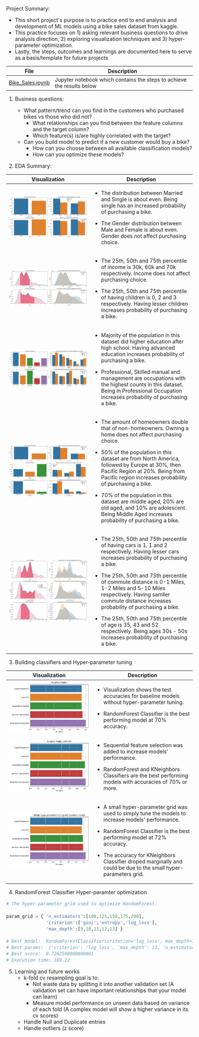 Project Summary:
   * This short project's purpose is to practice end to end analysis and development of ML models using a bike sales dataset from kaggle.
   * This practice focuses on 1) asking relevant business questions to drive analysis direction, 2) exploring visualization techniques and 3) hyper-parameter optimization.
   * Lastly, the steps, outcomes and learnings are documented here to serve as a basis/template for future projects

|File|Description|
|-|-|
|[Bike_Sales.ipynb](Bike_Sales.ipynb)|Jupyter notebook which contains the steps to achieve the results below|

1.  Business questions:
    * What pattern/trend can you find in the customers who purchased bikes vs those who did not?
      - What relationships can you find between the feature columns and the target column?
      - Which feature(s) is/are highly correlated with the target?
    * Can you build model to predict if a new customer would buy a bike?
      - How can you choose between all available classification models?
      - How can you optimize these models?

2.  EDA Summary:

|Visualization|Description|
|-|-|
|![alt_text](https://github.com/zinogore/Personal_Projects/blob/main/Bike_Sales/assets/imgs/MartialStatus_Gender_PurchaseChoice.png)|<ul><li>The distribution between Married and Single is about even. Being single has an increased probability of purchasing a bike.</li></ul><ul><li>The Gender distribution between Male and Female is about even. Gender does not affect purchasing choice.</li></ul>|
|![alt_text](https://github.com/zinogore/Personal_Projects/blob/main/Bike_Sales/assets/imgs/Income_Children_PurchaseChoice.png)|<ul><li>The 25th, 50th and 75th percentile of income is 30k, 60k and 70k respectively. Income does not affect purchasing choice.</li></ul><ul><li>The 25th, 50th and 75th percentile of having children is 0, 2 and 3 respectively. Having lesser children increases probability of purchasing a bike.</li></ul>|
|![alt_text](https://github.com/zinogore/Personal_Projects/blob/main/Bike_Sales/assets/imgs/Education_Occupation_PurchaseChoice.png)|<ul><li>Majority of the population in this dataset did higher education after high school. Having advanced education increases probability of purchasing a bike.</li></ul><ul><li>Professional, Skilled manual and management are occupations with the highest counts in this dataset. Being in Professional Occupation increases probability of purchasing a bike.</li></ul>|
|![alt_text](https://github.com/zinogore/Personal_Projects/blob/main/Bike_Sales/assets/imgs/HomeOwner_Region_AgeBrackets_PurchaseChoice.png)|<ul><li>The amount of homeowners double that of non-homeowners. Owning a home does not affect purchasing choice.</li></ul><ul><li>50% of the population in this dataset are from North America, followed by Europe at 30%, then Pacific Region at 20%. Being from Pacific region increases probability of purchasing a bike.</li></ul><ul><li>70% of the population in this dataset are middle aged, 20% are old aged, and 10% are adolescent. Being Middle Aged increases probability of purchasing a bike.</li></ul>|
|![alt_text](https://github.com/zinogore/Personal_Projects/blob/main/Bike_Sales/assets/imgs/Cars_CommuteDistance_Age_PurchaseChoice.png)|<ul><li>The 25th, 50th and 75th percentile of having cars is 1, 1 and 2 respectively. Having lesser cars increases probability of purchasing a bike.</li></ul><ul><li>The 25th, 50th and 75th percentile of commute distance is 0-1 Miles, 1-2 Miles and 5-10 Miles respectively. Having samller commute distance increases probability of purchasing a bike.</li></ul><ul><li>The 25th, 50th and 75th percentile of age is 35, 43 and 52 respectively. Being ages 30s - 50s increases probability of purchasing a bike.</li></ul>|

3.  Building classifiers and Hyper-parameter tuning

|Visualization|Description|
|-|-|
|![alt_test](https://github.com/zinogore/Personal_Projects/blob/main/Bike_Sales/assets/imgs/Baseline_Models.png)|<ul><li>Visualization shows the test accuracies for baseline models without hyper-parameter tuning.</li></ul><ul><li>RandomForest Classifier is the best performing model at 70% accuracy.</li></ul>|
|![alt_test](https://github.com/zinogore/Personal_Projects/blob/main/Bike_Sales/assets/imgs/Baseline_SFS_Models.png)|<ul><li>Sequential feature selection was added to increase models' performance.</li></ul><ul><li>RandomForest and KNeighbors Classifiers are the best performing models with accuracies of 70% or more.</li></ul>|
|![alt_test](https://github.com/zinogore/Personal_Projects/blob/main/Bike_Sales/assets/imgs/Simple_HyperParameterTuning.png)|<ul><li>A small hyper-parameter grid was used to simply tune the models to increase models' performance.</li></ul><ul><li>RandomForest Classifier is the best performing model at 72% accuracy.</li></ul><ul><li>The accuracy for KNeighbors Classifier droped marginally and could be due to the small hyper-parameters grid.</li></ul>|


4.  RandomForest Classifier Hyper-paramter optimization
```python
# The hyper-parameter grid used to optimize RandomForest:

param_grid = { 'n_estimators':[100,125,150,175,200],
               'criterion':['gini','entropy','log_loss'],
               'max_depth':[9,10,11,12,13] }

# Best model:  RandomForestClassifier(criterion='log_loss', max_depth=11)
# Best params:  {'criterion': 'log_loss', 'max_depth': 11, 'n_estimators': 100}
# Best score:  0.7262500000000001
# Execution time: 169.22
```

5.  Learning and future works
    * k-fold cv resampling goal is to:
      - Not waste data by splitting it into another validation set (A validation set can have important relationships that your model can learn)
      - Measure model performance on unseen data based on variance of each fold (A complex model will show a higher variance in its cv scores)
    * Handle Null and Duplicate entries
    * Handle outliers (z score)
